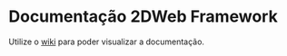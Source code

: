 Documentação 2DWeb Framework
=================

 Utilize o <a href="https://github.com/2DWebDev/2DWebDocumentacao/wiki">wiki<a/> para poder visualizar a documentação.

